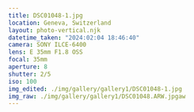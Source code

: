 ```yaml
---
title: DSC01048-1.jpg
location: Geneva, Switzerland
layout: photo-vertical.njk
datetime_taken: "2024:02:04 18:46:40"
camera: SONY ILCE-6400
lens: E 35mm F1.8 OSS
focal: 35mm
aperture: 8
shutter: 2/5
iso: 100
img_edited: ./img/gallery/gallery1/DSC01048-1.jpg
img_raw: ./img/gallery/gallery1/DSC01048.ARW.jpgaw
---
```

